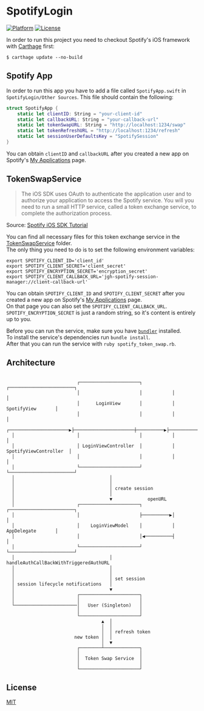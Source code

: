 # SpotifyLogin

[![Platform](https://img.shields.io/badge/platform-ios-lightgrey.svg)](https://developer.apple.com/devcenter/ios/index.action)
[![License](https://img.shields.io/badge/license-MIT-3f3f3f.svg)](http://choosealicense.com/licenses/mit)

In order to run this project you need to checkout Spotify's iOS framework with [Carthage](https://github.com/Carthage/Carthage) first:

```shell
$ carthage update --no-build
```

## Spotify App

In order to run this app you have to add a file called `SpotifyApp.swift` in `SpotifyLogin/Other Sources`.
This file should contain the following:

``` swift
struct SpotifyApp {
    static let clientID: String = "your-client-id"
    static let callbackURL: String = "your-callback-url"
    static let tokenSwapURL: String = "http://localhost:1234/swap"
    static let tokenRefreshURL = "http://localhost:1234/refresh"
    static let sessionUserDefaultsKey = "SpotifySession"
}
```

You can obtain `clientID` and `callbackURL` after you created a new app on Spotify's [My Applications](http://developer.spotify.com/my-applications) page.  

## TokenSwapService

> The iOS SDK uses OAuth to authenticate the application user and to authorize your application to access the Spotify service.
> You will you need to run a small HTTP service, called a token exchange service, to complete the authorization process.

Source: [Spotify iOS SDK Tutorial](https://developer.spotify.com/technologies/spotify-ios-sdk/tutorial)

You can find all necessary files for this token exchange service in the [TokenSwapService](TokenSwapService) folder.  
The only thing you need to do is to set the following environment variables:

```shell
export SPOTIFY_CLIENT_ID='client_id'
export SPOTIFY_CLIENT_SECRET='client_secret'
export SPOTIFY_ENCRYPTION_SECRET='encryption_secret'
export SPOTIFY_CLIENT_CALLBACK_URL='jgh-spotify-session-manager://client-callback-url'
```

You can obtain `SPOTIFY_CLIENT_ID` and `SPOTIFY_CLIENT_SECRET` after you created a new app on Spotify's [My Applications](http://developer.spotify.com/my-applications) page.  
On that page you can also set the `SPOTIFY_CLIENT_CALLBACK_URL`.  
`SPOTIFY_ENCRYPTION_SECRET` is just a random string, so it's content is entirely up to you.

Before you can run the service, make sure you have [`bundler`](http://bundler.io) installed.  
To install the service's dependencies run `bundle install`.  
After that you can run the service with `ruby spotify_token_swap.rb`.

## Architecture

```
                                                                                            
                          ┌──────────────────────┐           ┌────────────────────────┐     
                          │                      │           │                        │     
                          │      LoginView       │           │      SpotifyView       │     
                          │                      │           │                        │     
  ┌──────────────────────▶├──────────────────────┼──────────▶├────────────────────────┤     
  │                       │                      │           │                        │     
  │                       │ LoginViewController  │           │ SpotifyViewController  │     
  │                       │                      │           │                        │     
  │                       └──────────────────────┘           └────────────────────────┘     
  │                                   │                                                     
  │                                   │                                                     
  │                                   │ create session                                      
  │                                   │                                                     
  │                                   ▼             openURL                                 
  │                       ┌──────────────────────┐           ┌────────────────────────┐     
  │                       │                      ├──────────▶│                        │     
  │                       │    LoginViewModel    │           │      AppDelegate       │     
  │                       │                      │◀──────────┤                        │     
  │                       └──────────────────────┘           └────────────────────────┘     
  │                                   │             handleAuthCallBackWithTriggeredAuthURL  
  │                                   │                                                     
  │                                   │                                                     
  │                                   │ set session                                         
  │ session lifecycle notifications   │                                                     
  │                                   ▼                                                     
  │                       ┌──────────────────────┐                                          
  │                       │                      │                                          
  └───────────────────────│   User (Singleton)   │                                          
                          │                      │                                          
                          └──────────────────────┘                                          
                                   ▲  │                                                     
                                   │  │                                                     
                                   │  │ refresh token                                       
                         new token │  │                                                     
                                   │  ▼                                                     
                          ┌────────┴─────────────┐                                          
                          │                      │                                          
                          │  Token Swap Service  │                                          
                          │                      │                                          
                          └──────────────────────┘                                                                                                             
```

## License

[MIT](LICENSE)
